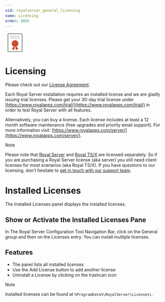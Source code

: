 ```yaml
---
uid: royalserver_general_licensing
name: Licensing
order: 9005
---
```


<img src="/r2023/images/RoyalServer/Svg/SVG_License_32.svg" class="icon-left icon-lg" alt="" />

# Licensing

Please check out our [License Agreement](https://www.royalapps.com/go/kb-server-main-licenseagreement).

Each Royal Server installation requires an installed license and we are gladly issuing trial licenses. Please get your 30-day trial license under [https://www.royalapps.com/trial/](https://www.royalapps.com/trial/) in order to test Royal Server with all features.

Alternatively, you can buy a license. Each license includes at least a 12 month software maintenance (free upgrades and priority email support). For more information visit: [https://www.royalapps.com/server/](https://www.royalapps.com/server/).

> [!NOTE]
> Please note that [Royal Server](https://www.royalapps.com/server/) and [Royal TS/X](https://www.royalapps.com/ts/) are licensed separately. So if you are purchasing a Royal Server license (aka server) you still need client licenses for most scenarios (aka Royal TS/X). If you have questions to our licensing, don't hesitate to [get in touch with our support team](https://support.royalapps.com/support/tickets/new).

# Installed Licenses

The Installed Licenses panel displays the installed licenses.

## Show or Activate the Installed Licenses Pane

In The Royal Server Configuration Tool Navigation Bar, click on the General group and then on the Licenses entry. You can install multiple licenses.

## Features

- The panel lists all installed licenses
- Use the Add License button to add another license
- Uninstall a License by clicking on the trashcan icon

> [!NOTE]
> Installed licenses can be found at `%ProgramData%\RoyalServer\Licenses\`.

